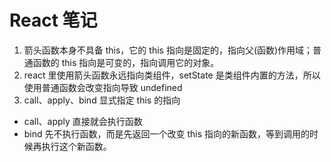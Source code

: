 # React 笔记

1. 箭头函数本身不具备 this，它的 this 指向是固定的，指向父(函数)作用域；普通函数的 this 指向是可变的，指向调用它的对象。
2. react 里使用箭头函数永远指向类组件，setState 是类组件内置的方法，所以使用普通函数会改变指向导致 undefined
3. call、apply、bind 显式指定 this 的指向

-   call、apply 直接就会执行函数
-   bind 先不执行函数，而是先返回一个改变 this 指向的新函数，等到调用的时候再执行这个新函数。
